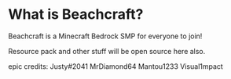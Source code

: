 # What is Beachcraft?

Beachcraft is a Minecraft Bedrock SMP for everyone to join!

Resource pack and other stuff will be open source here also.

epic credits:
Justy#2041
MrDiamond64
Mantou1233
Visual1mpact
